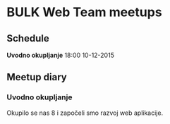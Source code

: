 # BULK Web Team meetups

## Schedule

**Uvodno okupljanje**		18:00	10-12-2015

## Meetup diary

### **Uvodno okupljanje**

Okupilo se nas 8 i započeli smo razvoj web aplikacije.



